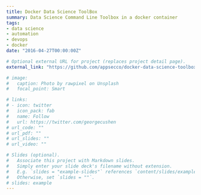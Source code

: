 ```yaml
---
title: Docker Data Science ToolBox
summary: Data Science Command Line Toolbox in a docker container
tags:
- data science
- automation
- devops
- docker
date: "2016-04-27T00:00:00Z"

# Optional external URL for project (replaces project detail page).
external_link: "https://github.com/appsecco/docker-data-science-toolbox"

# image:
#   caption: Photo by rawpixel on Unsplash
#   focal_point: Smart

# links:
# - icon: twitter
#   icon_pack: fab
#   name: Follow
#   url: https://twitter.com/georgecushen
# url_code: ""
# url_pdf: ""
# url_slides: ""
# url_video: ""

# Slides (optional).
#   Associate this project with Markdown slides.
#   Simply enter your slide deck's filename without extension.
#   E.g. `slides = "example-slides"` references `content/slides/example-slides.md`.
#   Otherwise, set `slides = ""`.
# slides: example
---
```

